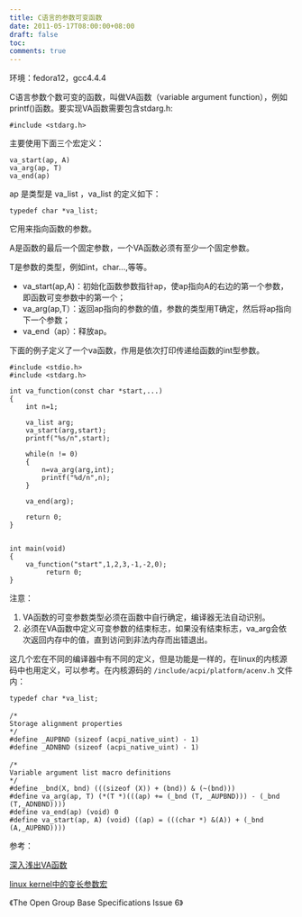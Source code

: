 ```yaml
---
title: C语言的参数可变函数
date: 2011-05-17T08:00:00+08:00
draft: false
toc:
comments: true
---
```



环境：fedora12，gcc4.4.4
 
C语言参数个数可变的函数，叫做VA函数（variable argument function），例如printf()函数。要实现VA函数需要包含stdarg.h:

	#include <stdarg.h>

主要使用下面三个宏定义：

	va_start(ap, A)
	va_arg(ap, T)
	va_end(ap)
 
ap 是类型是 va\_list ，va\_list 的定义如下：

	typedef char *va_list;

它用来指向函数的参数。
 
A是函数的最后一个固定参数，一个VA函数必须有至少一个固定参数。
 
T是参数的类型，例如int，char...,等等。
 
* va_start(ap,A)：初始化函数参数指针ap，使ap指向A的右边的第一个参数，即函数可变参数中的第一个；
* va_arg(ap,T）：返回ap指向的参数的值，参数的类型用T确定，然后将ap指向下一个参数；
* va_end（ap）：释放ap。
 
下面的例子定义了一个va函数，作用是依次打印传递给函数的int型参数。

	#include <stdio.h>
	#include <stdarg.h>
	
	int va_function(const char *start,...)
	{
		int n=1;
	
		va_list arg;
		va_start(arg,start);
		printf("%s/n",start);
	
		while(n != 0)
		{
			n=va_arg(arg,int);
			printf("%d/n",n);
		}
	
		va_end(arg);
	
		return 0;
	}
	
	
	int main(void)
	{
		va_function("start",1,2,3,-1,-2,0);
	         return 0;
	}


注意：

1. VA函数的可变参数类型必须在函数中自行确定，编译器无法自动识别。
2. 必须在VA函数中定义可变参数的结束标志，如果没有结束标志，va_arg会依次返回内存中的值，直到访问到非法内存而出错退出。

这几个宏在不同的编译器中有不同的定义，但是功能是一样的，在linux的内核源码中也用定义，可以参考。在内核源码的 `/include/acpi/platform/acenv.h` 文件内：

	typedef char *va_list;
	　　
	/*
	Storage alignment properties 
	*/
	#define _AUPBND (sizeof (acpi_native_uint) - 1)
	#define _ADNBND (sizeof (acpi_native_uint) - 1)
	　
	/*
	Variable argument list macro definitions 
	*/
	#define _bnd(X, bnd) (((sizeof (X)) + (bnd)) & (~(bnd)))
	#define va_arg(ap, T) (*(T *)(((ap) += (_bnd (T, _AUPBND))) - (_bnd (T,_ADNBND))))
	#define va_end(ap) (void) 0
	#define va_start(ap, A) (void) ((ap) = (((char *) &(A)) + (_bnd (A,_AUPBND))))

参考：

[深入浅出VA函数](http://writeblog.csdn.net/#resources)

[linux kernel中的变长参数宏](http://blog.csdn.net/storylike/archive/2011/01/26/6164240.aspx)

《The Open Group Base Specifications Issue 6》
